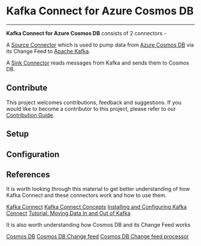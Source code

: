 # Kafka Connect for Azure Cosmos DB
________________________

**Kafka Connect for Azure Cosmos DB** consists of 2 connectors -

A [Source Connector](./doc/README_Source.md) which is used to pump data from [Azure Cosmos DB](https://azure.microsoft.com/services/cosmos-db//) via its Change Feed to [Apache Kafka](https://kafka.apache.org/). 

A [Sink Connector](./doc/README_Sink.md) reads messages from Kafka and sends them to Cosmos DB. 

## Contribute
This project welcomes contributions, feedback and suggestions. 
If you would like to become a contributor to this project, please refer to our [Contribution Guide](CONTRIBUTING.MD).

## Setup

## Configuration

## References
It is worth looking through this material to get better understanding of how Kafka Connect and these connectors work and how to use them. 

[Kafka Connect](https://docs.confluent.io/current/connect/index.html)
[Kafka Connect Concepts](https://docs.confluent.io/current/connect/concepts.html)
[Installing and Configuring Kafka Connect](https://docs.confluent.io/current/connect/userguide.html)
[Tutorial: Moving Data In and Out of Kafka](https://docs.confluent.io/current/connect/quickstart.html)

It is also worth understanding how Cosmos DB and its Change Feed works

[Cosmos DB]()
[Cosmos DB Change feed](https://docs.microsoft.com/azure/cosmos-db/change-feed)
[Cosmos DB Change feed processor](https://docs.microsoft.com/en-us/azure/cosmos-db/change-feed-processor)